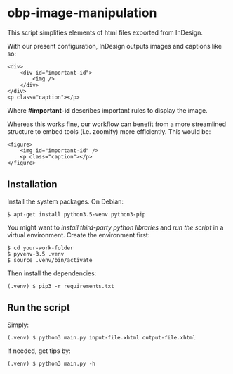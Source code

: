 # obp-image-manipulation
This script simplifies elements of html files exported from InDesign.

With our present configuration, InDesign outputs images and captions like so:
```
<div>
    <div id="important-id">
        <img />
    </div>
</div>
<p class="caption"></p>
```
Where **#important-id** describes important rules to display the image.

Whereas this works fine, our workflow can benefit from a more streamlined structure to embed tools (i.e. zoomify) more efficiently. This would be:
```
<figure>
    <img id="important-id" />
    <p class="caption"></p>
</figure>
```
## Installation
Install the system packages. On Debian:
```
$ apt-get install python3.5-venv python3-pip
```
You might want to _install third-party python libraries_ and _run the script_ in a virtual environment. Create the environment first:
```
$ cd your-work-folder
$ pyvenv-3.5 .venv
$ source .venv/bin/activate
```
Then install the dependencies:
```
(.venv) $ pip3 -r requirements.txt 
```

## Run the script
Simply:
```
(.venv) $ python3 main.py input-file.xhtml output-file.xhtml
```

If needed, get tips by:
```
(.venv) $ python3 main.py -h
```